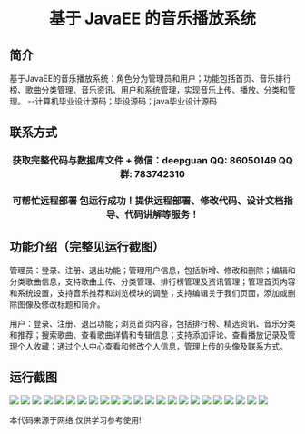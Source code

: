 <p><h1 align="center">基于 JavaEE 的音乐播放系统</h1></p>

## 简介
基于JavaEE的音乐播放系统：角色分为管理员和用户；功能包括首页、音乐排行榜、歌曲分类管理、音乐资讯、用户和系统管理，实现音乐上传、播放、分类和管理。    --计算机毕业设计源码；毕设源码；java毕业设计源码


## 联系方式
<p><h3 align="center">获取完整代码与数据库文件 + 微信：deepguan QQ: 86050149 QQ群: 783742310</h3></p>
<p><h3 align="center">可帮忙远程部署 包运行成功！提供远程部署、修改代码、设计文档指导、代码讲解等服务！</h3></p>

## 功能介绍（完整见运行截图）
管理员：登录、注册、退出功能；管理用户信息，包括新增、修改和删除；编辑和分类歌曲信息，支持歌曲上传、分类管理、排行榜管理及资讯管理；管理首页内容和系统设置，支持音乐推荐和浏览模块的调整；支持编辑关于我们页面，添加或删除图像及修改标题和简介。

用户：登录、注册、退出功能；浏览首页内容，包括排行榜、精选资讯、音乐分类和推荐；搜索歌曲、查看歌曲详情和专辑信息；支持添加评论、查看播放记录及管理个人收藏；通过个人中心查看和修改个人信息，管理上传的头像及联系方式。


## 运行截图
![](https://bs-1329754181.cos.ap-shanghai.myqcloud.com/ssm/JavaEEMusicPlaybackSystem/img/001.jpg)
![](https://bs-1329754181.cos.ap-shanghai.myqcloud.com/ssm/JavaEEMusicPlaybackSystem/img/002.jpg)
![](https://bs-1329754181.cos.ap-shanghai.myqcloud.com/ssm/JavaEEMusicPlaybackSystem/img/003.jpg)
![](https://bs-1329754181.cos.ap-shanghai.myqcloud.com/ssm/JavaEEMusicPlaybackSystem/img/004.jpg)
![](https://bs-1329754181.cos.ap-shanghai.myqcloud.com/ssm/JavaEEMusicPlaybackSystem/img/005.jpg)
![](https://bs-1329754181.cos.ap-shanghai.myqcloud.com/ssm/JavaEEMusicPlaybackSystem/img/006.jpg)
![](https://bs-1329754181.cos.ap-shanghai.myqcloud.com/ssm/JavaEEMusicPlaybackSystem/img/007.jpg)
![](https://bs-1329754181.cos.ap-shanghai.myqcloud.com/ssm/JavaEEMusicPlaybackSystem/img/008.jpg)
![](https://bs-1329754181.cos.ap-shanghai.myqcloud.com/ssm/JavaEEMusicPlaybackSystem/img/009.jpg)
![](https://bs-1329754181.cos.ap-shanghai.myqcloud.com/ssm/JavaEEMusicPlaybackSystem/img/010.jpg)
![](https://bs-1329754181.cos.ap-shanghai.myqcloud.com/ssm/JavaEEMusicPlaybackSystem/img/011.jpg)
![](https://bs-1329754181.cos.ap-shanghai.myqcloud.com/ssm/JavaEEMusicPlaybackSystem/img/012.jpg)
![](https://bs-1329754181.cos.ap-shanghai.myqcloud.com/ssm/JavaEEMusicPlaybackSystem/img/013.jpg)
![](https://bs-1329754181.cos.ap-shanghai.myqcloud.com/ssm/JavaEEMusicPlaybackSystem/img/014.jpg)
![](https://bs-1329754181.cos.ap-shanghai.myqcloud.com/ssm/JavaEEMusicPlaybackSystem/img/015.jpg)
![](https://bs-1329754181.cos.ap-shanghai.myqcloud.com/ssm/JavaEEMusicPlaybackSystem/img/016.jpg)
![](https://bs-1329754181.cos.ap-shanghai.myqcloud.com/ssm/JavaEEMusicPlaybackSystem/img/017.jpg)
![](https://bs-1329754181.cos.ap-shanghai.myqcloud.com/ssm/JavaEEMusicPlaybackSystem/img/018.jpg)
![](https://bs-1329754181.cos.ap-shanghai.myqcloud.com/ssm/JavaEEMusicPlaybackSystem/img/019.jpg)
![](https://bs-1329754181.cos.ap-shanghai.myqcloud.com/ssm/JavaEEMusicPlaybackSystem/img/020.jpg)
![](https://bs-1329754181.cos.ap-shanghai.myqcloud.com/ssm/JavaEEMusicPlaybackSystem/img/021.jpg)
![](https://bs-1329754181.cos.ap-shanghai.myqcloud.com/ssm/JavaEEMusicPlaybackSystem/img/022.jpg)
![](https://bs-1329754181.cos.ap-shanghai.myqcloud.com/ssm/JavaEEMusicPlaybackSystem/img/023.jpg)

<p>本代码来源于网络,仅供学习参考使用!</p>

